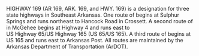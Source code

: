 HIGHWAY 169 (AR 169, ARK. 169, and HWY. 169) is a designation for three state highways in Southeast Arkansas. One route of begins at Sulphur Springs and runs northeast to Hancock Road in Crossett. A second route of in McGehee begins at Highway 4 and runs east to US Highway 65/US Highway 165 (US 65/US 165). A third route of begins at US 165 and runs east to Arkansas Post. All routes are maintained by the Arkansas Department of Transportation (ArDOT).
